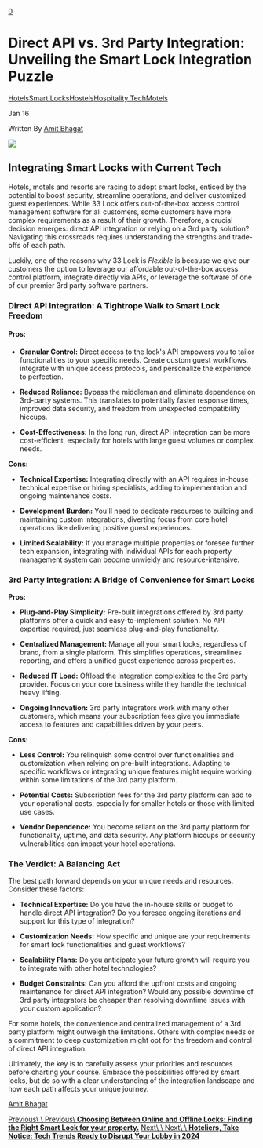 [0](https://www.33lock.com/cart)

# Direct API vs. 3rd Party Integration: Unveiling the Smart Lock Integration Puzzle

[Hotels](https://www.33lock.com/blogpublishing/category/Hotels)[Smart Locks](https://www.33lock.com/blogpublishing/category/Smart+Locks)[Hostels](https://www.33lock.com/blogpublishing/category/Hostels)[Hospitality Tech](https://www.33lock.com/blogpublishing/category/Hospitality+Tech)[Motels](https://www.33lock.com/blogpublishing/category/Motels)

Jan 16

Written By [Amit Bhagat](https://www.33lock.com/blogpublishing?author=555134dae4b06e6e38200115)

![](https://images.squarespace-cdn.com/content/v1/64864a0f6459c271adb893d5/1702919106196-0KDC1PJOJ8TWQRU89F2Y/image-asset.jpeg?format=2500w)

## Integrating Smart Locks with Current Tech

Hotels, motels and resorts are racing to adopt smart locks, enticed by the potential to boost security, streamline operations, and deliver customized guest experiences. While 33 Lock offers out-of-the-box access control management software for all customers, some customers have more complex requirements as a result of their growth. Therefore, a crucial decision emerges: direct API integration or relying on a 3rd party solution? Navigating this crossroads requires understanding the strengths and trade-offs of each path.

Luckily, one of the reasons why 33 Lock is _Flexible_ is because we give our customers the option to leverage our affordable out-of-the-box access control platform, integrate directly via APIs, or leverage the software of one of our premier 3rd party software partners.

### Direct API Integration: A Tightrope Walk to Smart Lock Freedom

#### **Pros:**

- **Granular Control:** Direct access to the lock's API empowers you to tailor functionalities to your specific needs. Create custom guest workflows, integrate with unique access protocols, and personalize the experience to perfection.


- **Reduced Reliance:** Bypass the middleman and eliminate dependence on 3rd-party systems. This translates to potentially faster response times, improved data security, and freedom from unexpected compatibility hiccups.

- **Cost-Effectiveness:** In the long run, direct API integration can be more cost-efficient, especially for hotels with large guest volumes or complex needs.


**Cons:**

- **Technical Expertise:** Integrating directly with an API requires in-house technical expertise or hiring specialists, adding to implementation and ongoing maintenance costs.

- **Development Burden:** You'll need to dedicate resources to building and maintaining custom integrations, diverting focus from core hotel operations like delivering positive guest experiences.

- **Limited Scalability:** If you manage multiple properties or foresee further tech expansion, integrating with individual APIs for each property management system can become unwieldy and resource-intensive.


### 3rd Party Integration: A Bridge of Convenience for Smart Locks

**Pros:**

- **Plug-and-Play Simplicity:** Pre-built integrations offered by 3rd party platforms offer a quick and easy-to-implement solution. No API expertise required, just seamless plug-and-play functionality.

- **Centralized Management:** Manage all your smart locks, regardless of brand, from a single platform. This simplifies operations, streamlines reporting, and offers a unified guest experience across properties.

- **Reduced IT Load:** Offload the integration complexities to the 3rd party provider. Focus on your core business while they handle the technical heavy lifting.

- **Ongoing Innovation:** 3rd party integrators work with many other customers, which means your subscription fees give you immediate access to features and capabilities driven by your peers.


**Cons:**

- **Less Control:** You relinquish some control over functionalities and customization when relying on pre-built integrations. Adapting to specific workflows or integrating unique features might require working within some limitations of the 3rd party platform.

- **Potential Costs:** Subscription fees for the 3rd party platform can add to your operational costs, especially for smaller hotels or those with limited use cases.

- **Vendor Dependence:** You become reliant on the 3rd party platform for functionality, uptime, and data security. Any platform hiccups or security vulnerabilities can impact your hotel operations.


### The Verdict: A Balancing Act

The best path forward depends on your unique needs and resources. Consider these factors:

- **Technical Expertise:** Do you have the in-house skills or budget to handle direct API integration? Do you foresee ongoing iterations and support for this type of integration?

- **Customization Needs:** How specific and unique are your requirements for smart lock functionalities and guest workflows?

- **Scalability Plans:** Do you anticipate your future growth will require you to integrate with other hotel technologies?

- **Budget Constraints:** Can you afford the upfront costs and ongoing maintenance for direct API integration? Would any possible downtime of 3rd party integrators be cheaper than resolving downtime issues with your custom application?


For some hotels, the convenience and centralized management of a 3rd party platform might outweigh the limitations. Others with complex needs or a commitment to deep customization might opt for the freedom and control of direct API integration.

Ultimately, the key is to carefully assess your priorities and resources before charting your course. Embrace the possibilities offered by smart locks, but do so with a clear understanding of the integration landscape and how each path affects your unique journey.

[Amit Bhagat](https://www.33lock.com/blogpublishing?author=555134dae4b06e6e38200115)

[Previous\\
\\
Previous\\
**Choosing Between Online and Offline Locks: Finding the Right Smart Lock for your property.**](https://www.33lock.com/blogpublishing/online-or-offline-locks) [Next\\
\\
Next\\
\\
**Hoteliers, Take Notice: Tech Trends Ready to Disrupt Your Lobby in 2024**](https://www.33lock.com/blogpublishing/2024-look-ahead)